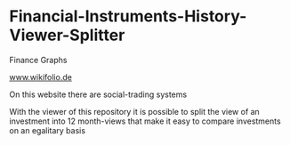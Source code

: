 # Financial-Instruments-History-Viewer-Splitter
Finance Graphs

www.wikifolio.de

On this website there are social-trading systems

With the viewer of this repository it is possible to split the view of an investment into 12 month-views that make it easy to compare investments on an egalitary basis
